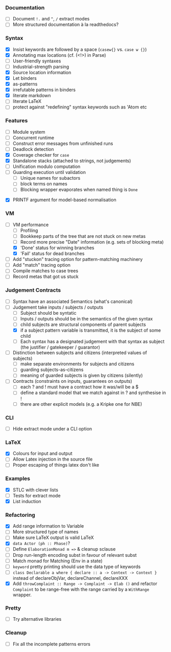 ### Documentation

* [ ] Document `!.` and `^`, `/` extract modes
* [ ] More structured documentation à la readthedocs?

### Syntax

* [x] Insist keywords are followed by a space (`casew{}` vs. `case w {}`)
* [x] Annotating max locations (cf. (<!>) in Parse)
* [ ] User-friendly syntaxes
* [ ] Industrial-strength parsing
* [x] Source location information
* [x] Let binders
* [x] as-patterns
* [x] irrefutable patterns in binders
* [x] literate markdown
* [ ] literate LaTeX
* [ ] protect against "redefining" syntax keywords such as 'Atom etc

### Features

* [ ] Module system
* [ ] Concurrent runtime
* [ ] Construct error messages from unfinished runs
* [ ] Deadlock detection
* [x] Coverage checker for `case`
* [x] Standalone stacks (attached to strings, not judgements)
* [ ] Unification modulo computation
* [ ] Guarding execution until validation
   + [ ] Unique names for subactors
   + [ ] block terms on names
   + [ ] Blocking wrapper evaporates when named thing is `Done`
+ [x] PRINTF argument for model-based normalisation

### VM

* [ ] VM performance
   + [ ] Profiling
   + [ ] Bookkeep parts of the tree that are not stuck on new metas
   + [ ] Record more precise "Date" information (e.g. sets of blocking meta)
   + [x] 'Done' status for winning branches
   + [x] 'Fail' status for dead branches
* [ ] Add "stuckon" tracing option for pattern-matching machinery
* [ ] Add "match" tracing option
* [ ] Compile matches to case trees
* [ ] Record metas that got us stuck

### Judgement Contracts

* [ ] Syntax have an associated Semantics (what's canonical)
* [ ] Judgement take inputs / subjects / outputs
   + [ ] Subject should be syntatic
   + [ ] Inputs / outputs should be in the semantics of the given syntax
   + [ ] child subjects are structural components of parent subjects
   + [x] if a subject pattern variable is transmitted, it is the subject of some child
   + [ ] Each syntax has a designated judgement with that syntax as subject (the justifier / gatekeeper / guarantor)
* [ ] Distinction between subjects and citizens (interpreted values of subjects)
   + [ ] make separate environments for subjects and citizens
   + [ ] guarding subjects-as-citizens
   + [ ] meaning of guarded subjects is given by citizens (silently)
* [ ] Contracts (constraints on inputs, guarantees on outputs)
  + [ ] each ? and ! must have a contract how it was/will be a $
  + [ ] define a standard model that we match against in ? and synthesise in !
  + [ ] there are other explicit models (e.g. a Kripke one for NBE)

### CLI

* [ ] Hide extract mode under a CLI option

### LaTeX

* [x] Colours for input and output
* [ ] Allow Latex injection in the source file
* [ ] Proper escaping of things latex don't like

### Examples

* [x] STLC with clever lists
* [ ] Tests for extract mode
* [x] List induction

### Refactoring

* [x] Add range information to Variable
* [ ] More structured type of names
* [ ] Make sure LaTeX output is valid LaTeX
* [x] `data Actor (ph :: Phase)`?
* [ ] Define `ElaborationMonad m =>` & cleanup sclause
* [ ] Drop run-length encoding subst in favour of relevant subst
* [ ] Match monad for Matching (Env in a state)
* [ ] `keyword` pretty printing should use the data type of keywords
* [ ] `class Declarable a where { declare :: a -> Context -> Context }`
      instead of declareObjVar, declareChannel, declareXXX
* [x] Add `throwComplaint :: Range -> Complaint -> Elab ()` and
      refactor `Complaint` to be range-free with the range carried
      by a `WithRange` wrapper.

### Pretty

* [ ] Try alternative libraries

### Cleanup

* [ ] Fix all the incomplete patterns errors

